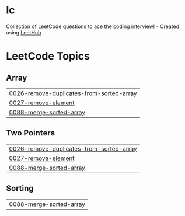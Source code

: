 # lc
Collection of LeetCode questions to ace the coding interview! - Created using [LeetHub](https://github.com/QasimWani/LeetHub)

<!---LeetCode Topics Start-->
# LeetCode Topics
## Array
|  |
| ------- |
| [0026-remove-duplicates-from-sorted-array](https://github.com/JonasRothmann/leetcode/tree/master/0026-remove-duplicates-from-sorted-array) |
| [0027-remove-element](https://github.com/JonasRothmann/leetcode/tree/master/0027-remove-element) |
| [0088-merge-sorted-array](https://github.com/JonasRothmann/leetcode/tree/master/0088-merge-sorted-array) |
## Two Pointers
|  |
| ------- |
| [0026-remove-duplicates-from-sorted-array](https://github.com/JonasRothmann/leetcode/tree/master/0026-remove-duplicates-from-sorted-array) |
| [0027-remove-element](https://github.com/JonasRothmann/leetcode/tree/master/0027-remove-element) |
| [0088-merge-sorted-array](https://github.com/JonasRothmann/leetcode/tree/master/0088-merge-sorted-array) |
## Sorting
|  |
| ------- |
| [0088-merge-sorted-array](https://github.com/JonasRothmann/leetcode/tree/master/0088-merge-sorted-array) |
<!---LeetCode Topics End-->